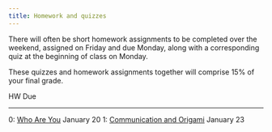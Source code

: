 ```yaml
---
title: Homework and quizzes
---
```


There will often be short homework assignments to be completed over
the weekend, assigned on Friday and due Monday, along with a
corresponding quiz at the beginning of class on Monday.

These quizzes and homework assignments together will comprise 15% of
your final grade.

HW                                                                                                                    Due
------------------                                                                                                    ----
0: [Who Are You](https://docs.google.com/forms/d/e/1FAIpQLSfrKyLhATf3Zz2z_VyEOuuwzuxaUk9LuoqTAeycjJqs08V76w/viewform) January 20
1: [Communication and Origami](http://mgoadric.github.io/csci150/homework/origami.html)                               January 23

<!--
2: [Logic puzzles](http://mgoadric.github.io/csci150/homework/logic-puzzles.html)                                  February 1
3: [Function reading](static/function-reading.html)                                                                February 17
4: [DNA Strings](static/dna-strings.html)                                                                          February 24
5: [While, string, and list reading](static/loop-string-reading.html)                                              March 2
6: [Zen reading -- section 1](http://mgoadric.github.io/csci150/homework/zen.html)                                 March 30
7: [System analysis](static/system-analysis.html)                                                                  April 4
-->
